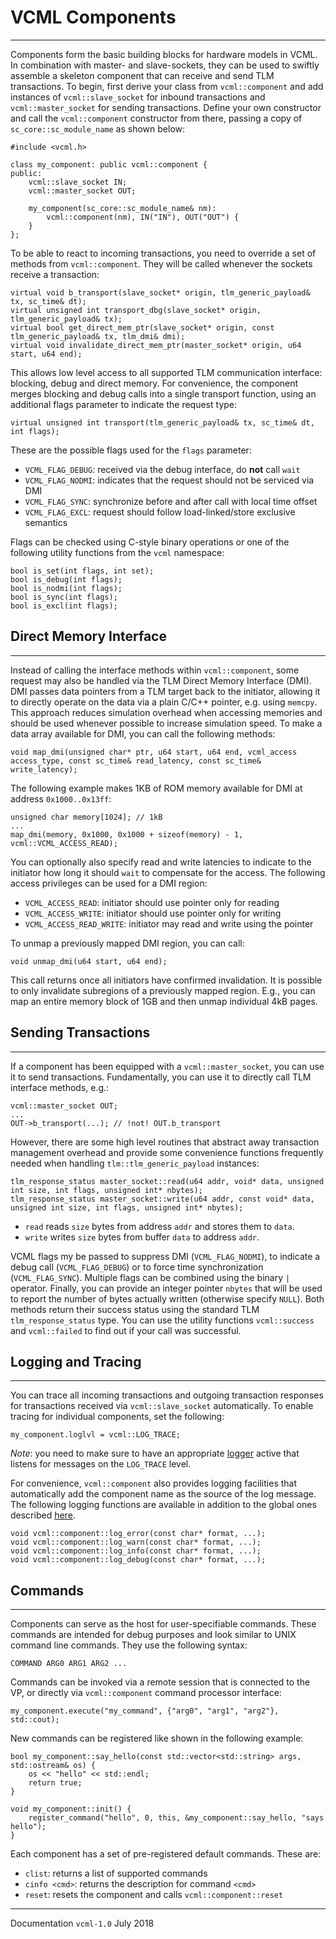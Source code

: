 # VCML Components
----

Components form the basic building blocks for hardware models in VCML. In
combination with master- and slave-sockets, they can be used to swiftly
assemble a skeleton component that can receive and send TLM transactions. To
begin, first derive your class from `vcml::component` and add instances of
`vcml::slave_socket` for inbound transactions and `vcml::master_socket` for sending
transactions. Define your own constructor and call the `vcml::component`
constructor from there, passing a copy of `sc_core::sc_module_name` as shown
below:

```
#include <vcml.h>

class my_component: public vcml::component {
public:
    vcml::slave_socket IN;
    vcml::master_socket OUT;

    my_component(sc_core::sc_module_name& nm):
        vcml::component(nm), IN("IN"), OUT("OUT") {
    }
};
```

To be able to react to incoming transactions, you need to override a set of
methods from `vcml::component`. They will be called whenever the sockets receive
a transaction:

```
virtual void b_transport(slave_socket* origin, tlm_generic_payload& tx, sc_time& dt);
virtual unsigned int transport_dbg(slave_socket* origin, tlm_generic_payload& tx);
virtual bool get_direct_mem_ptr(slave_socket* origin, const tlm_generic_payload& tx, tlm_dmi& dmi);
virtual void invalidate_direct_mem_ptr(master_socket* origin, u64 start, u64 end);
```
This allows low level access to all supported TLM communication interface:
blocking, debug and direct memory. For convenience, the component merges
blocking and debug calls into a single transport function, using an additional
flags parameter to indicate the request type:

```
virtual unsigned int transport(tlm_generic_payload& tx, sc_time& dt, int flags);
```

These are the possible flags used for the `flags` parameter:

* `VCML_FLAG_DEBUG`: received via the debug interface, do **not** call `wait`
* `VCML_FLAG_NODMI`: indicates that the request should not be serviced via DMI
* `VCML_FLAG_SYNC`: synchronize before and after call with local time offset
* `VCML_FLAG_EXCL`: request should follow load-linked/store exclusive semantics

Flags can be checked using C-style binary operations or one of the following
utility functions from the `vcml` namespace:

```
bool is_set(int flags, int set);
bool is_debug(int flags);
bool is_nodmi(int flags);
bool is_sync(int flags);
bool is_excl(int flags);
```


## Direct Memory Interface
----

Instead of calling the interface methods within `vcml::component`, some request
may also be handled via the TLM Direct Memory Interface (DMI). DMI passes data
pointers from a TLM target back to the initiator, allowing it to directly
operate on the data via a plain C/C++ pointer, e.g. using `memcpy`. This
approach reduces simulation overhead when accessing memories and should be used
whenever possible to increase simulation speed. To make a data array available
for DMI, you can call the following methods:

```
void map_dmi(unsigned char* ptr, u64 start, u64 end, vcml_access access_type, const sc_time& read_latency, const sc_time& write_latency);
```

The following example makes 1KB of ROM memory available for DMI at address
`0x1000..0x13ff`:

```
unsigned char memory[1024]; // 1kB
...
map_dmi(memory, 0x1000, 0x1000 + sizeof(memory) - 1, vcml::VCML_ACCESS_READ);
```

You can optionally also specify read and write latencies to indicate to the
initiator how long it should `wait` to compensate for the access. The following
access privileges can be used for a DMI region:

* `VCML_ACCESS_READ`: initiator should use pointer only for reading
* `VCML_ACCESS_WRITE`: initiator should use pointer only for writing
* `VCML_ACCESS_READ_WRITE`: initiator may read and write using the pointer

To unmap a previously mapped DMI region, you can call:

```
void unmap_dmi(u64 start, u64 end);
```

This call returns once all initiators have confirmed invalidation. It is
possible to only invalidate subregions of a previously mapped region. E.g., you
can map an entire memory block of 1GB and then unmap individual 4kB pages.


## Sending Transactions
----
If a component has been equipped with a `vcml::master_socket`, you can use it to
send transactions. Fundamentally, you can use it to directly call TLM interface
methods, e.g.:

```
vcml::master_socket OUT;
...
OUT->b_transport(...); // !not! OUT.b_transport
```

However, there are some high level routines that abstract away transaction
management overhead and provide some convenience functions frequently needed
when handling `tlm::tlm_generic_payload` instances:

```
tlm_response_status master_socket::read(u64 addr, void* data, unsigned int size, int flags, unsigned int* nbytes);
tlm_response_status master_socket::write(u64 addr, const void* data, unsigned int size, int flags, unsigned int* nbytes);
```

* `read` reads `size` bytes from address `addr` and stores them to `data`.
* `write` writes `size` bytes from buffer `data` to address `addr`.

VCML flags my be passed to suppress DMI (`VCML_FLAG_NODMI`), to indicate a debug
call (`VCML_FLAG_DEBUG`) or to force time synchronization (`VCML_FLAG_SYNC`).
Multiple flags can be combined using the binary `|` operator.
Finally, you can provide an integer pointer `nbytes` that will be used to report
the number of bytes actually written (otherwise specify `NULL`).
Both methods return their success status using the standard TLM
`tlm_response_status` type. You can use the utility functions `vcml::success` and
`vcml::failed` to find out if your call was successful.


## Logging and Tracing
----
You can trace all incoming transactions and outgoing transaction responses for
transactions received via `vcml::slave_socket` automatically. To enable tracing
for individual components, set the following:

```
my_component.loglvl = vcml::LOG_TRACE;
```

*Note*: you need to make sure to have an appropriate [logger](logging.md)
active that listens for messages on the `LOG_TRACE` level.

For convenience, `vcml::component` also provides logging facilities that
automatically add the component name as the source of the log message. The
following logging functions are available in addition to the global ones
described [here](logging.md).

```
void vcml::component::log_error(const char* format, ...);
void vcml::component::log_warn(const char* format, ...);
void vcml::component::log_info(const char* format, ...);
void vcml::component::log_debug(const char* format, ...);
```


## Commands
----
Components can serve as the host for user-specifiable commands. These commands
are intended for debug purposes and look similar to UNIX command line commands.
They use the following syntax:

```
COMMAND ARG0 ARG1 ARG2 ...
```

Commands can be invoked via a remote session that is connected to the VP, or
directly via `vcml::component` command processor interface:

```
my_component.execute("my_command", {"arg0", "arg1", "arg2"}, std::cout);
```

New commands can be registered like shown in the following example:

```
bool my_component::say_hello(const std::vector<std::string> args, std::ostream& os) {
    os << "hello" << std::endl;
    return true;
}

void my_component::init() {
    register_command("hello", 0, this, &my_component::say_hello, "says hello");
}
```

Each component has a set of pre-registered default commands. These are:

* `clist`: returns a list of supported commands
* `cinfo <cmd>`: returns the description for command `<cmd>`
* `reset`: resets the component and calls `vcml::component::reset`

----
Documentation `vcml-1.0` July 2018
